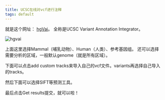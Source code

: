 ```yaml
---
title: UCSC在线对vcf进行注释
tags: default
---
```


就是这个网址：
[hgVai](http://genome.ucsc.edu/cgi-bin/hgVai)。
全称是UCSC Variant Annotation Integrator。

![hgvai](https://raw.githubusercontent.com/pzweuj/pzweuj.github.io/master/downloads/images/hgVai.PNG)

上面这里选择Mammal（哺乳动物）、Human（人类）、参考基因组。
还可以选择需要分析的区域，一般默认genome（就是所有区域）。

下面可以点击add custom tracks来导入自己的vcf文件。variants再选择自己导入的tracks。

然后下面可以选择SIFT等预测工具。

最后点击Get results提交，就可以啦！

[T_T]:明天就最后一天啦。